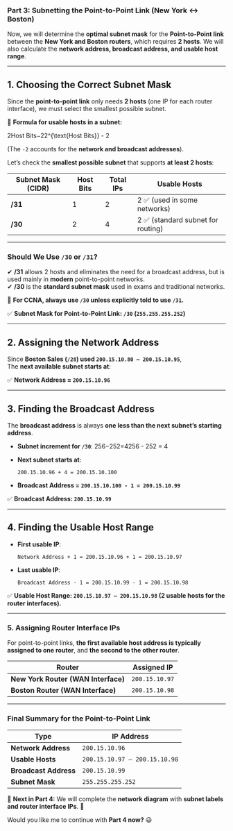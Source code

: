 ### **Part 3: Subnetting the Point-to-Point Link (New York ↔ Boston)**

Now, we will determine the **optimal subnet mask** for the **Point-to-Point link** between the **New York and Boston routers**, which requires **2 hosts**. We will also calculate the **network address, broadcast address, and usable host range**.

---

## **1. Choosing the Correct Subnet Mask**

Since the **point-to-point link** only needs **2 hosts** (one IP for each router interface), we must select the smallest possible subnet.

🔹 **Formula for usable hosts in a subnet:**

2Host Bits−22^{\text{Host Bits}} - 2

(The `-2` accounts for the **network and broadcast addresses**).

Let’s check the **smallest possible subnet** that supports **at least 2 hosts**:

|**Subnet Mask (CIDR)**|**Host Bits**|**Total IPs**|**Usable Hosts**|
|---|---|---|---|
|**/31**|1|2|2 ✅ (used in some networks)|
|**/30**|2|4|2 ✅ (standard subnet for routing)|

---

### **Should We Use `/30` or `/31`?**

✔ **/31** allows 2 hosts and eliminates the need for a broadcast address, but is used mainly in **modern** point-to-point networks.  
✔ **/30** is the **standard subnet mask** used in exams and traditional networks.

📌 **For CCNA, always use `/30` unless explicitly told to use `/31`.**

✅ **Subnet Mask for Point-to-Point Link: `/30` (`255.255.255.252`)**

---

## **2. Assigning the Network Address**

Since **Boston Sales (`/28`) used `200.15.10.80 – 200.15.10.95`**,  
The **next available subnet starts at**:

✅ **Network Address = `200.15.10.96`**

---

## **3. Finding the Broadcast Address**

The **broadcast address** is always **one less than the next subnet’s starting address**.

- **Subnet increment for `/30`**: 256−252=4256 - 252 = 4
- **Next subnet starts at**:
    
    ```
    200.15.10.96 + 4 = 200.15.10.100
    ```
    
- **Broadcast Address = `200.15.10.100 - 1 = 200.15.10.99`**

✅ **Broadcast Address: `200.15.10.99`**

---

## **4. Finding the Usable Host Range**

- **First usable IP**:
    
    ```
    Network Address + 1 = 200.15.10.96 + 1 = 200.15.10.97
    ```
    
- **Last usable IP**:
    
    ```
    Broadcast Address - 1 = 200.15.10.99 - 1 = 200.15.10.98
    ```
    

✅ **Usable Host Range: `200.15.10.97 – 200.15.10.98` (2 usable hosts for the router interfaces).**

---

### **5. Assigning Router Interface IPs**

For point-to-point links, **the first available host address is typically assigned to one router**, and **the second to the other router**.

|**Router**|**Assigned IP**|
|---|---|
|**New York Router (WAN Interface)**|`200.15.10.97`|
|**Boston Router (WAN Interface)**|`200.15.10.98`|

---

### **Final Summary for the Point-to-Point Link**

|**Type**|**IP Address**|
|---|---|
|**Network Address**|`200.15.10.96`|
|**Usable Hosts**|`200.15.10.97 – 200.15.10.98`|
|**Broadcast Address**|`200.15.10.99`|
|**Subnet Mask**|`255.255.255.252`|

📌 **Next in Part 4:** We will complete the **network diagram** with **subnet labels and router interface IPs**. 🚀

Would you like me to continue with **Part 4 now?** 😃